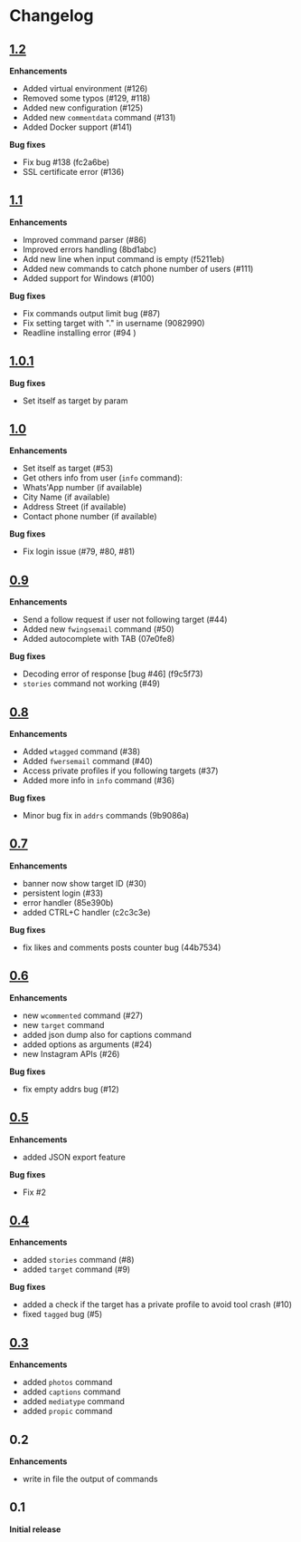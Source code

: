 # Changelog

## [1.2](https://github.com/Datalux/Osintgram/releases/tag/1.2)
**Enhancements**
- Added virtual environment (#126)
- Removed some typos (#129, #118)
- Added new configuration (#125)
- Added new `commentdata` command (#131) 
- Added Docker support (#141) 


**Bug fixes**
- Fix bug  #138 (fc2a6be)
- SSL certificate error (#136) 


## [1.1](https://github.com/Datalux/Osintgram/releases/tag/1.1)
**Enhancements**
- Improved command parser (#86)
- Improved errors handling (8bd1abc)
- Add new line when input command is empty (f5211eb)
- Added new commands to catch phone number of users (#111)
- Added support for Windows (#100)


**Bug fixes**
- Fix commands output limit bug (#87)
- Fix setting target with "." in username (9082990)
- Readline installing error (#94 )


## [1.0.1](https://github.com/Datalux/Osintgram/releases/tag/1.0.1)
**Bug fixes**
- Set itself as target by param

## [1.0](https://github.com/Datalux/Osintgram/releases/tag/1.0)
**Enhancements**
- Set itself as target (#53)
-  Get others info from user (`info` command):
  - Whats'App number (if available)
  - City Name (if available)
  - Address Street (if available)
  - Contact phone number (if available)

**Bug fixes**
- Fix login issue (#79, #80, #81)

## [0.9](https://github.com/Datalux/Osintgram/releases/tag/0.9)

**Enhancements**
- Send a follow request if user not following target (#44)
- Added new `fwingsemail` command (#50)
- Added autocomplete with TAB (07e0fe8)

**Bug fixes**
- Decoding error of response [bug #46]  (f9c5f73)
- `stories` command not working (#49)

## [0.8](https://github.com/Datalux/Osintgram/releases/tag/0.8)

**Enhancements**
- Added `wtagged` command (#38)
- Added `fwersemail` command (#40)
- Access private profiles if you following targets (#37)
- Added more info in `info` command (#36)


**Bug fixes**
- Minor bug fix in `addrs` commands (9b9086a)

## [0.7](https://github.com/Datalux/Osintgram/releases/tag/0.7)

**Enhancements**
- banner now show target ID (#30) 
- persistent login (#33)
- error handler (85e390b)
- added CTRL+C handler (c2c3c3e)

**Bug fixes**
- fix likes and comments posts counter bug (44b7534)



## [0.6](https://github.com/Datalux/Osintgram/releases/tag/0.6)

**Enhancements**

- new `wcommented` command (#27)
- new `target` command
- added json dump also for captions command
- added options as arguments (#24)
- new Instagram APIs (#26)

**Bug fixes**

- fix empty addrs bug (#12)


## [0.5](https://github.com/Datalux/Osintgram/releases/tag/0.5)

**Enhancements**

- added JSON export feature

**Bug fixes**

- Fix #2

## [0.4](https://github.com/Datalux/Osintgram/releases/tag/0.4)

**Enhancements**

- added `stories` command (#8)
- added `target` command (#9)

**Bug fixes**

- added a check if the target has a private profile to avoid tool crash (#10)
- fixed `tagged` bug (#5)

## [0.3](https://github.com/Datalux/Osintgram/releases/tag/0.3)

**Enhancements**

- added `photos` command
- added `captions` command
- added `mediatype` command
- added `propic` command

## 0.2

**Enhancements**

- write in file the output of commands

## 0.1

**Initial release** 


